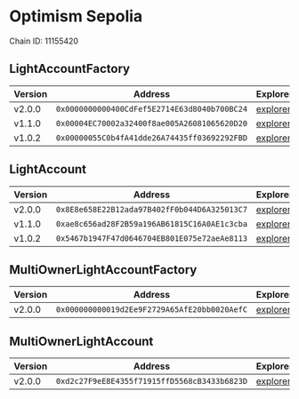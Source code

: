 # Optimism Sepolia

Chain ID: 11155420

## LightAccountFactory

| Version | Address                                      | Explorer                                                                                             | Salt                                                                 | Run                                                                              |
| ------- | -------------------------------------------- | ---------------------------------------------------------------------------------------------------- | -------------------------------------------------------------------- | -------------------------------------------------------------------------------- |
| v2.0.0  | `0x0000000000400CdFef5E2714E63d8040b700BC24` | [explorer](https://sepolia-optimism.etherscan.io/address/0x0000000000400CdFef5E2714E63d8040b700BC24) | `0x00000000000000000000000000000000000000005f1ffd9d31306e056bcc959b` | [run](./broadcast/Deploy_LightAccountFactory.s.sol/11155420/run-1714100608.json) |
| v1.1.0  | `0x00004EC70002a32400f8ae005A26081065620D20` | [explorer](https://sepolia-optimism.etherscan.io/address/0x00004EC70002a32400f8ae005A26081065620D20) | `0x4e59b44847b379578588920ca78fbf26c0b4956c3406f3bdc271500000c2f72f` | [run](./broadcast/Deploy_LightAccountFactory.s.sol/11155420/run-1704923976.json) |
| v1.0.2  | `0x00000055C0b4fA41dde26A74435ff03692292FBD` | [explorer](https://sepolia-optimism.etherscan.io/address/0x00000055C0b4fA41dde26A74435ff03692292FBD) | `0x4e59b44847b379578588920ca78fbf26c0b4956c3406f3bdc271500000c2f72f` | [run](./broadcast/Deploy_LightAccountFactory.s.sol/11155420/run-1700011145.json) |

## LightAccount

| Version | Address                                      | Explorer                                                                                             | Run                                                                              |
| ------- | -------------------------------------------- | ---------------------------------------------------------------------------------------------------- | -------------------------------------------------------------------------------- |
| v2.0.0  | `0x8E8e658E22B12ada97B402fF0b044D6A325013C7` | [explorer](https://sepolia-optimism.etherscan.io/address/0x8E8e658E22B12ada97B402fF0b044D6A325013C7) | [run](./broadcast/Deploy_LightAccountFactory.s.sol/11155420/run-1714100608.json) |
| v1.1.0  | `0xae8c656ad28F2B59a196AB61815C16A0AE1c3cba` | [explorer](https://sepolia-optimism.etherscan.io/address/0xae8c656ad28F2B59a196AB61815C16A0AE1c3cba) | [run](./broadcast/Deploy_LightAccountFactory.s.sol/11155420/run-1704923976.json) |
| v1.0.2  | `0x5467b1947F47d0646704EB801E075e72aeAe8113` | [explorer](https://sepolia-optimism.etherscan.io/address/0x5467b1947F47d0646704EB801E075e72aeAe8113) | [run](./broadcast/Deploy_LightAccountFactory.s.sol/11155111/run-1700011145.json) |

## MultiOwnerLightAccountFactory

| Version | Address                                      | Explorer                                                                                             | Salt                                                                 | Run                                                                                        |
| ------- | -------------------------------------------- | ---------------------------------------------------------------------------------------------------- | -------------------------------------------------------------------- | ------------------------------------------------------------------------------------------ |
| v2.0.0  | `0x000000000019d2Ee9F2729A65AfE20bb0020AefC` | [explorer](https://sepolia-optimism.etherscan.io/address/0x000000000019d2Ee9F2729A65AfE20bb0020AefC) | `0x0000000000000000000000000000000000000000bb3ab048b3f4ef2620ea0163` | [run](./broadcast/Deploy_MultiOwnerLightAccountFactory.s.sol/11155420/run-1714103025.json) |

## MultiOwnerLightAccount

| Version | Address                                      | Explorer                                                                                             | Run                                                                                        |
| ------- | -------------------------------------------- | ---------------------------------------------------------------------------------------------------- | ------------------------------------------------------------------------------------------ |
| v2.0.0  | `0xd2c27F9eE8E4355f71915ffD5568cB3433b6823D` | [explorer](https://sepolia-optimism.etherscan.io/address/0xd2c27F9eE8E4355f71915ffD5568cB3433b6823D) | [run](./broadcast/Deploy_MultiOwnerLightAccountFactory.s.sol/11155420/run-1714103025.json) |
